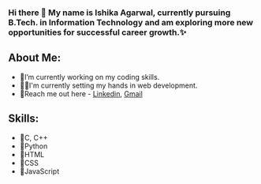 <h3>Hi there 👋 My name is Ishika Agarwal, currently pursuing B.Tech. in Information Technology and am exploring more new opportunities for successful career growth.✨</h3>

  <h2>About Me:</h2>

<ul>
  <li>🌱I’m currently working on my coding skills.</li>
  <li>👩‍💻I'm currently setting my hands in web development.</li>
  <li>📝Reach me out here - <a href="https://www.linkedin.com/in/ishikaagarwal3031/"> Linkedin</a>, <a href="ishikaagarwal3031@gmail.com">Gmail</a></li>
</ul> 

<h2>Skills:</h2>

<ul>
  <li>📍C, C++</li>
  <li>📍Python</li>
  <li>📍HTML</a></li>
  <li>📍CSS</a></li>
  <li>📍JavaScript</a></li>
</ul>

<!---
ishikaagarwal3031/ishikaagarwal3031 is a ✨ special ✨ repository because its `README.md` (this file) appears on your GitHub profile.
You can click the Preview link to take a look at your changes.
--->
